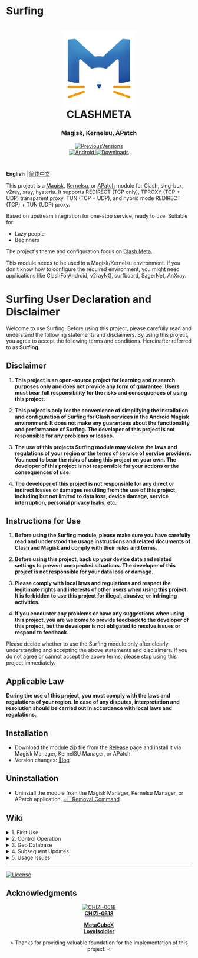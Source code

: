 # Surfing

<h1 align="center">
  <img src="./folder/Logo.png" alt="CLASHMETA" width="200">
  <br>CLASHMETA<br>
</h1>

<h3 align="center">Magisk, Kernelsu, APatch</h3>

<div align="center">
    <a href="https://github.com/MoGuangYu/Surfing/blob/main/Vers.md">
        <img alt="PreviousVersions" src="https://img.shields.io/badge/PreviousVersions-blue.svg">
    </a>
</div>
<div align="center">
    <a href="https://github.com/MoGuangYu/Surfing/releases/tag/Prerelease-Alpha">
        <img alt="Android" src="https://img.shields.io/badge/Module Latestsnapshot-F05033.svg?logo=android&logoColor=white">
    </a>
    <a href="https://github.com/MoGuangYu/Surfing/releases/tag/v6.8.8">
        <img alt="Downloads" src="https://img.shields.io/github/downloads/MoGuangYu/Surfing/v6.8.8/total?label=Download@v6.8.8&labelColor=00b56a&logo=git&logoColor=white">
    </a>
</div>

#

**English** | [简体中文](./README_CN.md)

This project is a [Magisk](https://github.com/topjohnwu/Magisk), [Kernelsu](https://github.com/tiann/KernelSU), or [APatch](https://github.com/bmax121/APatch) module for Clash, sing-box, v2ray, xray, hysteria. It supports REDIRECT (TCP only), TPROXY (TCP + UDP) transparent proxy, TUN (TCP + UDP), and hybrid mode REDIRECT (TCP) + TUN (UDP) proxy.

Based on upstream integration for one-stop service, ready to use. Suitable for:
- Lazy people
- Beginners

The project's theme and configuration focus on [Clash.Meta](https://github.com/MetaCubeX/Clash.Meta).

This module needs to be used in a Magisk/Kernelsu environment. If you don't know how to configure the required environment, you might need applications like ClashForAndroid, v2rayNG, surfboard, SagerNet, AnXray.

# Surfing User Declaration and Disclaimer

Welcome to use Surfing. Before using this project, please carefully read and understand the following statements and disclaimers. By using this project, you agree to accept the following terms and conditions. Hereinafter referred to as **Surfing**.

## Disclaimer

1. **This project is an open-source project for learning and research purposes only and does not provide any form of guarantee. Users must bear full responsibility for the risks and consequences of using this project.**

2. **This project is only for the convenience of simplifying the installation and configuration of Surfing for Clash services in the Android Magisk environment. It does not make any guarantees about the functionality and performance of Surfing. The developer of this project is not responsible for any problems or losses.**

3. **The use of this projects Surfing module may violate the laws and regulations of your region or the terms of service of service providers. You need to bear the risks of using this project on your own. The developer of this project is not responsible for your actions or the consequences of use.**

4. **The developer of this project is not responsible for any direct or indirect losses or damages resulting from the use of this project, including but not limited to data loss, device damage, service interruption, personal privacy leaks, etc.**

## Instructions for Use

1. **Before using the Surfing module, please make sure you have carefully read and understood the usage instructions and related documents of Clash and Magisk and comply with their rules and terms.**

2. **Before using this project, back up your device data and related settings to prevent unexpected situations. The developer of this project is not responsible for your data loss or damage.**

3. **Please comply with local laws and regulations and respect the legitimate rights and interests of other users when using this project. It is forbidden to use this project for illegal, abusive, or infringing activities.**

4. **If you encounter any problems or have any suggestions when using this project, you are welcome to provide feedback to the developer of this project, but the developer is not obligated to resolve issues or respond to feedback.**

Please decide whether to use the Surfing module only after clearly understanding and accepting the above statements and disclaimers. If you do not agree or cannot accept the above terms, please stop using this project immediately.

## Applicable Law

**During the use of this project, you must comply with the laws and regulations of your region. In case of any disputes, interpretation and resolution should be carried out in accordance with local laws and regulations.**

## Installation

- Download the module zip file from the [Release](https://github.com/MoGuangYu/Surfing/releases) page and install it via Magisk Manager, KernelSU Manager, or APatch.
- Version changes: [📲log](changelog.md)

## Uninstallation

- Uninstall the module from the Magisk Manager, Kernelsu Manager, or APatch application. [👉🏻Removal Command](https://github.com/MoGuangYu/Surfing/blob/main/uninstall.sh#L3-L4)

## Wiki

<details>
<summary>1. First Use</summary>

- After successfully adding the subscription address, restart your phone. The complete rule files may not be automatically downloaded due to network issues. Manually navigate to the rule page at the bottom right of the proxy page on the Web App and click the refresh icon to update/download rule files. If you cant use the app due to network issues, please copy and open it in a browser
  - `127.0.0.1:9090/ui`
  - If the above fails, try switching the module on and make sure your network environment is normal.
- Web App：[Download](https://github.com/MoGuangYu/Surfing/raw/main/folder/Web_v5.5_release.apk) | [View Source Code](./folder/main.lua)
  - It is only a graphical tool for portable browsing and managing backend routing data, with no other additional uses.

> The module has a built-in GUI that can be accessed locally via a browser or used online with the app, with no essential difference between the two.

</details>

<details>
<summary>2. Control Operation</summary>

- You can control the operation service in real time by toggling the module on/off.

</details>

<details>
<summary>3. Geo Database</summary>

GitHub Actions automatically build daily at 6 AM Beijing time, ensuring the latest rules. [Wiki](https://github.com/MetaCubeX/meta-rules-dat)

> Used for routing rule matching to achieve accurate diversion. Updates will always point to the latest version, so you only need to update the file once a month.

</details>

<details>
<summary>4. Subsequent Updates</summary>

- Supports online module updates in the client.
- No need to restart after updating, but toggling the module on/off might temporarily fail, still requiring a restart.
- The Clash.Meta config.yaml configuration file is backed up during updates to
   - `/data/adb/box_bll/clash/config.yaml.bak`
- User configuration files are backed up during updates to
   - `/data/adb/box_bll/scripts/box.config.bak`
- Updating the module will not overwrite any database files.
- For database file updates, manually update in the Web panel - Configuration Options page.

> Mainly follow upstream updates and issue some configurations.

</details>

<details>
<summary>5. Usage Issues</summary>

1. Proxy Specific Applications (Black/Whitelist)
- To proxy all applications except certain ones, open the `/data/adb/box_bll/scripts/box.config` file, set the `proxy_mode` value to `blacklist` (default), and add elements to the `user_packages_list` array. The format for elements is `id:package_name`, separated by spaces. For example, `user_packages_list=("id:package_name" "id:package_name")` to **not proxy** specific Android user applications.

- To only proxy specific applications, open the `/data/adb/box_bll/scripts/box.config` file, set the `proxy_mode` value to `whitelist`, and add elements to the `user_packages_list` array. The format for elements is `id:package_name`, separated by spaces. For example, `user_packages_list=("id:package_name" "id:package_name")` to **only proxy** specific Android user applications.

Android user group ID identifiers:

| Standard User | ID  |
| ------------- | --- |
| Owner         |  0  |
| Second Space  |  10 |
| App Clone     | 999 |

> Typically, you can find all user group IDs and application package names in `/data/user/`. Do not use fake-ip mode when using black/whitelist.

2. Tun Mode
- Enabled by default

> Recommended to enable under WiFi. If not necessary, it can be disabled. Do not use black/whitelist before enabling this mode.

3. Routing Rules
- Bypass mainland China
- Updated daily

> Black/whitelist is not significant unless strictly required. The module's built-in configuration is sufficient.

4. Panel Management
- Magisk Font Module

> May affect normal display of page fonts.

5. LAN Sharing
- Enable hotspot to allow other devices to connect.

> For other devices to access the console backend, just use (http://current WiFi gateway:9090/ui).

</details>

---

<a href="./LICENSE">
    <img alt="License" src="https://img.shields.io/github/license/MoGuangYu/Surfing.svg">
</a>

## Acknowledgments

<a href="https://github.com/CHIZI-0618">
  <p align="center">
    <img src="https://github.com/CHIZI-0618.png" width="100" height="100" alt="CHIZI-0618">
    <br>
    <strong>CHIZI-0618</strong>
  </p>
</a>

<div align="center">
  <a href="https://github.com/MetaCubeX"><strong>MetaCubeX</strong></a>
</div>

<div align="center">
  <a href="https://github.com/Loyalsoldier"><strong>Loyalsoldier</strong></a>
</div>
<div align="center">
  <p> > Thanks for providing valuable foundation for the implementation of this project. < </p>
</div>
